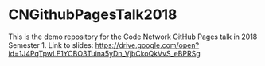 # CNGithubPagesTalk2018
This is the demo repository for the Code Network GitHub Pages talk in 2018 Semester 1. Link to slides: https://drive.google.com/open?id=1J4PqTpwLF1YCBO3Tuina5yDn_VjbCkoQkVvS_eBPRSg

